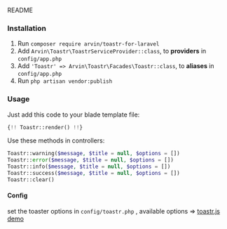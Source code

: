README

### Installation
1. Run `composer require arvin/toastr-for-laravel`
2. Add `Arvin\Toastr\ToastrServiceProvider::class`, to **providers** in `config/app.php`
3. Add `'Toastr' => Arvin\Toastr\Facades\Toastr::class`, to **aliases** in `config/app.php`
4. Run `php artisan vendor:publish`

### Usage

Just add this code to your blade template file:

```php
{!! Toastr::render() !!}
```
Use these methods in controllers:

```php
Toastr::warning($message, $title = null, $options = []) 
Toastr::error($message, $title = null, $options = []) 
Toastr::info($message, $title = null, $options = [])
Toastr::success($message, $title = null, $options = [])
Toastr::clear() 
```

#### Config

set the toaster options in `config/toastr.php` , available options => [toastr.js demo](http://codeseven.github.io/toastr/demo.html)
